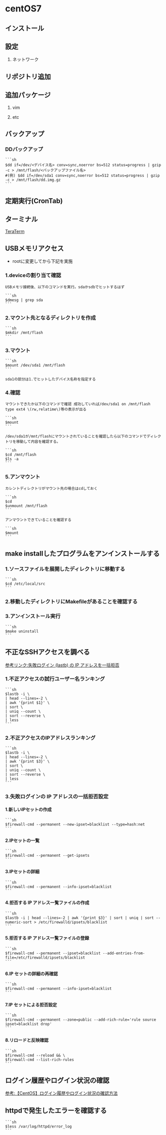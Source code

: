 # centOS7

## インストール

## 設定

  1. ネットワーク

## リポジトリ追加

## 追加パッケージ

  1. vim

  2. etc

## バックアップ

### DDバックアップ

    ```sh
    $dd if=/dev/<デバイス名> conv=sync,noerror bs=512 status=progress | gzip -c > /mnt/flash/<バックアップファイル名>
    #(例) $dd if=/dev/sda1 conv=sync,noerror bs=512 status=progress | gzip -c > /mnt/flash/dd.img.gz
    ```

## 定期実行(CronTab)

## ターミナル

  [TeraTerm](https://1drv.ms/u/s!AtZZJevIaEATkxVBUel3Nn1-wStN?e=CIfTLm)

## USBメモリアクセス

- rootに変更してから下記を実施

### 1.deviceの割り当て確認

    USBメモリ接続後、以下のコマンドを実行。sdaかsdbでヒットするはず

    ```sh
    $dmesg | grep sda
    ```

### 2.マウント先となるディレクトリを作成

    ```sh
    $mkdir /mnt/flash
    ```

### 3.マウント

    ```sh
    $mount /dev/sda1 /mnt/flash
    ```

    sda1の部分は1.でヒットしたデバイス名称を指定する

### 4.確認

    マウントできたか以下のコマンドで確認 成功していれば/dev/sda1 on /mnt/flash type ext4 \(rw,relatime\)等の表示が出る

    ```sh
    $mount
    ```

    /dev/sda1が/mnt/flashにマウントされていることを確認したら以下のコマンドでディレクトリを移動して内容を確認する。

    ```sh
    $cd /mnt/flash
    $ls -a
    ```

### 5.アンマウント

    カレントディレクトリがマウント先の場合はcdしておく

    ```sh
    $cd
    $unmount /mnt/flash
    ```

    アンマウントできていることを確認する

    ```sh
    $mount
    ```

## make installしたプログラムをアンインストールする

### 1.ソースファイルを展開したディレクトリに移動する

    ```sh
    $cd /etc/local/src
    ```

### 2.移動したディレクトリにMakefileがあることを確認する

### 3.アンインストール実行

    ```sh
    $make uninstall
    ```

## 不正なSSHアクセスを調べる

[参考リンク:失敗ログイン (lastb) の IP アドレスを一括拒否](https://qiita.com/bezeklik/items/6467c966338e610ef333)

### 1.不正アクセスの試行ユーザー名ランキング

    ```sh
    $lastb -i \
    | head --lines=-2 \
    | awk '{print $1}' \
    | sort \
    | uniq --count \
    | sort --reverse \
    | less
    ```

### 2.不正アクセスのIPアドレスランキング

    ```sh
    $lastb -i \
    | head --lines=-2 \
    | awk '{print $3}' \
    | sort \
    | uniq --count \
    | sort --reverse \
    | less
    ```

### 3.失敗ログインの IP アドレスの一括拒否設定

#### 1.新しいIPセットの作成

    ```sh
    $firewall-cmd --permanent --new-ipset=blacklist --type=hash:net
    ```

#### 2.IPセットの一覧

    ```sh
    $firewall-cmd --permanent --get-ipsets
    ```

#### 3.IPセットの詳細

    ```sh
    $firewall-cmd --permanent --info-ipset=blacklist
    ```

#### 4.拒否する IP アドレス一覧ファイルの作成

    ```sh
    $lastb -i | head --lines=-2 | awk '{print $3}' | sort | uniq | sort --numeric-sort > /etc/firewalld/ipsets/blacklist
    ```

#### 5.拒否する IP アドレス一覧ファイルの登録

    ```sh
    $firewall-cmd --permanent --ipset=blacklist --add-entries-from-file=/etc/firewalld/ipsets/blacklist 
    ```

#### 6.IP セットの詳細の再確認

    ```sh
    $firewall-cmd --permanent --info-ipset=blacklist
    ```

#### 7.IP セットによる拒否設定

    ```sh
    $firewall-cmd --permanent --zone=public --add-rich-rule='rule source ipset=blacklist drop'
    ```

#### 8.リロードと反映確認

    ```sh
    $firewall-cmd --reload && \
    $firewall-cmd --list-rich-rules
    ```

## ログイン履歴やログイン状況の確認

[参考:【CentOS】ログイン履歴やログイン状況の確認方法](https://www.server-memo.net/tips/server-operation/login-history.html)

## httpdで発生したエラーを確認する  

    ```sh
    $less /var/log/httpd/error_log
    ```
